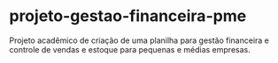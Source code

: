 # projeto-gestao-financeira-pme
Projeto acadêmico de criação de uma planilha para gestão financeira e controle de vendas e estoque para pequenas e médias empresas.
